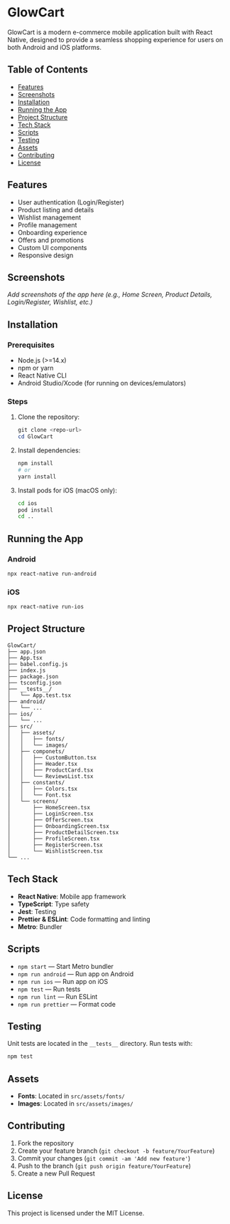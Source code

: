 # GlowCart

GlowCart is a modern e-commerce mobile application built with React Native, designed to provide a seamless shopping experience for users on both Android and iOS platforms.

## Table of Contents

- [Features](#features)
- [Screenshots](#screenshots)
- [Installation](#installation)
- [Running the App](#running-the-app)
- [Project Structure](#project-structure)
- [Tech Stack](#tech-stack)
- [Scripts](#scripts)
- [Testing](#testing)
- [Assets](#assets)
- [Contributing](#contributing)
- [License](#license)

## Features

- User authentication (Login/Register)
- Product listing and details
- Wishlist management
- Profile management
- Onboarding experience
- Offers and promotions
- Custom UI components
- Responsive design

## Screenshots

_Add screenshots of the app here (e.g., Home Screen, Product Details, Login/Register, Wishlist, etc.)_

## Installation

### Prerequisites

- Node.js (>=14.x)
- npm or yarn
- React Native CLI
- Android Studio/Xcode (for running on devices/emulators)

### Steps

1. Clone the repository:
   ```powershell
   git clone <repo-url>
   cd GlowCart
   ```
2. Install dependencies:
   ```powershell
   npm install
   # or
   yarn install
   ```
3. Install pods for iOS (macOS only):
   ```bash
   cd ios
   pod install
   cd ..
   ```

## Running the App

### Android

```powershell
npx react-native run-android
```

### iOS

```bash
npx react-native run-ios
```

## Project Structure

```
GlowCart/
├── app.json
├── App.tsx
├── babel.config.js
├── index.js
├── package.json
├── tsconfig.json
├── __tests__/
│   └── App.test.tsx
├── android/
│   └── ...
├── ios/
│   └── ...
├── src/
│   ├── assets/
│   │   ├── fonts/
│   │   └── images/
│   ├── componets/
│   │   ├── CustomButton.tsx
│   │   ├── Header.tsx
│   │   ├── ProductCard.tsx
│   │   └── ReviewsList.tsx
│   ├── constants/
│   │   ├── Colors.tsx
│   │   └── Font.tsx
│   └── screens/
│       ├── HomeScreen.tsx
│       ├── LoginScreen.tsx
│       ├── OfferScreen.tsx
│       ├── OnboardingScreen.tsx
│       ├── ProductDetailScreen.tsx
│       ├── ProfileScreen.tsx
│       ├── RegisterScreen.tsx
│       └── WishlistScreen.tsx
└── ...
```

## Tech Stack

- **React Native**: Mobile app framework
- **TypeScript**: Type safety
- **Jest**: Testing
- **Prettier & ESLint**: Code formatting and linting
- **Metro**: Bundler

## Scripts

- `npm start` — Start Metro bundler
- `npm run android` — Run app on Android
- `npm run ios` — Run app on iOS
- `npm test` — Run tests
- `npm run lint` — Run ESLint
- `npm run prettier` — Format code

## Testing

Unit tests are located in the `__tests__` directory. Run tests with:

```powershell
npm test
```

## Assets

- **Fonts**: Located in `src/assets/fonts/`
- **Images**: Located in `src/assets/images/`

## Contributing

1. Fork the repository
2. Create your feature branch (`git checkout -b feature/YourFeature`)
3. Commit your changes (`git commit -am 'Add new feature'`)
4. Push to the branch (`git push origin feature/YourFeature`)
5. Create a new Pull Request

## License

This project is licensed under the MIT License.
